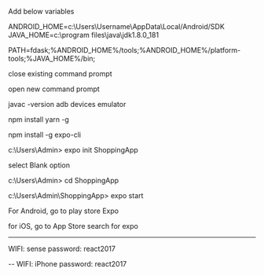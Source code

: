 Add below variables

ANDROID_HOME=c:\Users\Username\AppData\Local/Android/SDK
JAVA_HOME=c:\program files\java\jdk1.8.0_181

PATH=fdask;%ANDROID_HOME%/tools;%ANDROID_HOME%/platform-tools;%JAVA_HOME%/bin;


close existing command prompt

open new command prompt

javac -version
adb devices
emulator


npm install yarn -g

npm install -g expo-cli


c:\Users\Admin> expo init ShoppingApp

select Blank option


c:\Users\Admin> cd ShoppingApp

c:\Users\Admin\ShoppingApp> expo start




For Android,
  	go to play store
    	 Expo 
         
for iOS,
  	go to App Store
    	search for expo

----
WIFI: sense
password: react2017

--
WIFI: iPhone
password: react2017
